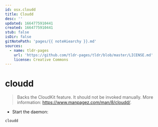 ```yaml
---
id: osx.cloudd
title: Cloudd
desc: ''
updated: 1664775910441
created: 1664775910441
stub: false
isDir: false
gitNotePath: 'pages/{{ noteHiearchy }}.md'
sources:
  - name: tldr-pages
    url: 'https://github.com/tldr-pages/tldr/blob/master/LICENSE.md'
    license: Creative Commons
---
```

# cloudd

> Backs the CloudKit feature.
> It should not be invoked manually.
> More information: <https://www.manpagez.com/man/8/cloudd/>.

- Start the daemon:

`cloudd`

